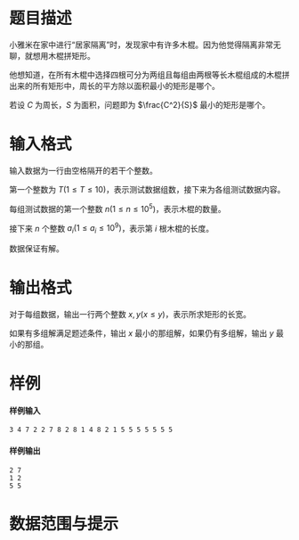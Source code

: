 
# 题目描述

小雅米在家中进行“居家隔离”时，发现家中有许多木棍。因为他觉得隔离非常无聊，就想用木棍拼矩形。

他想知道，在所有木棍中选择四根可分为两组且每组由两根等长木棍组成的木棍拼出来的所有矩形中，周长的平方除以面积最小的矩形是哪个。

若设 $C$ 为周长，$S$ 为面积，问题即为 $\frac{C^2}{S}$ 最小的矩形是哪个。

# 输入格式

输入数据为一行由空格隔开的若干个整数。

第一个整数为 $T(1 \leq T \leq 10)$，表示测试数据组数，接下来为各组测试数据内容。

每组测试数据的第一个整数 $n(1 \leq n \leq 10^5)$，表示木棍的数量。

接下来 $n$ 个整数 $a_i(1 \leq a_i \leq 10^9)$，表示第 $i$ 根木棍的长度。

数据保证有解。

# 输出格式

对于每组数据，输出一行两个整数 $x,y(x \leq y)$，表示所求矩形的长宽。

如果有多组解满足题述条件，输出 $x$ 最小的那组解，如果仍有多组解，输出 $y$ 最小的那组。

# 样例

#### 样例输入

```plain
3 4 7 2 2 7 8 2 8 1 4 8 2 1 5 5 5 5 5 5 5
```

#### 样例输出

```plain
2 7
1 2
5 5
```

# 数据范围与提示



